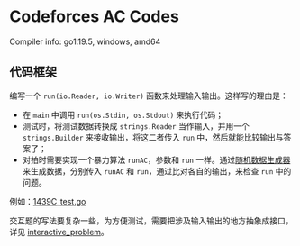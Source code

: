 # Codeforces AC Codes

Compiler info: go1.19.5, windows, amd64

## 代码框架

编写一个 `run(io.Reader, io.Writer)` 函数来处理输入输出。这样写的理由是：

- 在 `main` 中调用 `run(os.Stdin, os.Stdout)` 来执行代码；
- 测试时，将测试数据转换成 `strings.Reader` 当作输入，并用一个 `strings.Builder` 来接收输出，将这二者传入 `run` 中，然后就能比较输出与答案了；
- 对拍时需要实现一个暴力算法 `runAC`，参数和 `run` 一样。通过[随机数据生成器](/main/testutil/rand.go)来生成数据，分别传入 `runAC` 和 `run`，通过比对各自的输出，来检查 `run` 中的问题。

例如：[1439C_test.go](./1400-1499/1439C_test.go)

交互题的写法要复杂一些，为方便测试，需要把涉及输入输出的地方抽象成接口，详见 [interactive_problem](/copypasta/template/interactive_problem)。
